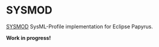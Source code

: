 # SYSMOD

[SYSMOD](https://mbse4u.com/sysmod/) SysML-Profile implementation for Eclipse Papyrus. 


**Work in progress!**
